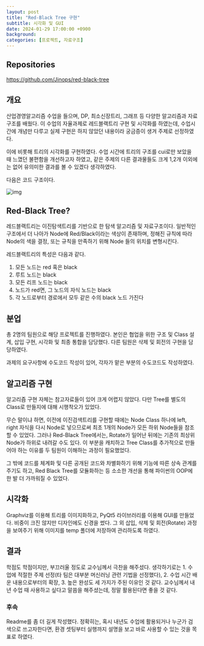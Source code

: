 ```yaml
---
layout: post
title: "Red-Black Tree 구현"
subtitle: 시각화 및 GUI
date: 2024-01-29 17:00:00 +0900
background: 
categories: [프로젝트, 자료구조]
---
```


## Repositories
https://github.com/Jinops/red-black-tree

## 개요
산업경영알고리즘 수업을 들으며, DP, 최소신장트리, 그래프 등 다양한 알고리즘과 자료구조를 배웠다. 이 수업의 자율과제로 레드블랙트리 구현 및 시각화를 하였는데, 수업시간에 개념만 다루고 실제 구현은 하지 않았던 내용이라 궁금증이 생겨 주제로 선정하였다.

이에 비롯해 트리의 시각화를 구현하였다. 수업 시간에 트리의 구조를 cui로만 보았을 때 느꼈던 불편함을 개선하고자 하였고, 같은 주제의 다른 결과물들도 크게 1,2개 이외에는 없어 유의미한 결과를 볼 수 있겠다 생각하였다.

다음은 코드 구조이다.

![img](https://github.com/Jinops/red-black-tree/blob/main/resources/structure.PNG)

## Red-Black Tree?
레드블랙트리는 이진탐색트리를 기반으로 한 탐색 알고리즘 및 자료구조이다. 일반적인 구조에서 더 나아가 Node에 Red/Black이라는 색상이 존재하며, 정해진 규칙에 따라 Node의 색을 결정, 또는 규칙을 만족하기 위해 Node 들의 위치를 변형시킨다.

레드블랙트리의 특성은 다음과 같다.
1. 모든 노드는 red 혹은 black
2. 루트 노드는 black
3. 모든 리프 노드는 black
4. 노드가 red면, 그 노드의 자식 노드는 black
5. 각 노드로부터 경로에서 모두 같은 수의 black 노드 가진다

## 분업
총 2명의 팀원으로 해당 프로젝트를 진행하였다. 본인은 협업을 위한 구조 및 Class 설계, 삽입 구현, 시각화 및 최종 통합을 담당했다. 다른 팀원은 삭제 및 회전의 구현을 담당하였다.

과제의 요구사항에 수도코드 작성이 있어, 각자가 맡은 부분의 수도코드도 작성하였다.

## 알고리즘 구현
알고리즘 구현 자체는 참고자료들이 있어 크게 어렵지 않았다. 다만 Tree를 별도의 Class로 만들지에 대해 시행착오가 있었다. 

무슨 말이냐 하면, 이전에 이진검색트리를 구현할 때에는 Node Class 하나에 left, right 자식을 다시 Node로 넣으므로써 최초 1개의 Node가 모든 하위 Node들을 참조할 수 있었다. 그러나 Red-Black Tree에서는, Rotate가 일어난 뒤에는 기존의 최상위 Node가 하위로 내려갈 수도 있다. 이 부분을 캐치하고 Tree Class를 추가적으로 만들어야 하는 이유를 두 팀원이 이해하는 과정이 필요했었다.

그 밖에 코드를 체계화 및 다른 공개된 코드와 차별화하기 위해 기능에 따른 상속 관계를 주기도 하고, Red Black Tree를 모듈화하는 등 소소한 개선을 통해 파이썬의 OOP에 한 발 더 가까워질 수 있었다.

## 시각화
Graphviz를 이용해 트리를 이미지화하고, PyQt5 라이브러리를 이용해 GUI를 만들었다. 비중이 크진 않지만 디자인에도 신경을 썼다. 그 외 삽입, 삭제 및 회전(Rotate) 과정을 보여주기 위해 이미지를 temp 폴더에 저장하여 관리하도록 하였다.

## 결과
학점도 학점이지만, 부끄러울 정도로 교수님께서 극찬을 해주셨다. 생각하기로는 1. 수업에 적절한 주제 선정(타 팀은 대부분 머신러닝 관련 기법을 선정했다), 2. 수업 시간 배운 내용으로부터의 확장, 3. 높은 완성도 세 가지가 주된 이유인 것 같다. 교수님께서 내년 수업 때 사용하고 싶다고 말씀을 해주셨는데, 정말 활용된다면 좋을 것 같다.

### 후속
Readme를 좀 더 길게 작성했다. 정확히는, 혹시 내년도 수업에 활용되거나 누군가 검색으로 쓰고자한다면, 환경 셋팅부터 실행까지 설명을 보고 바로 사용할 수 있는 것을 목표로 하였다.

